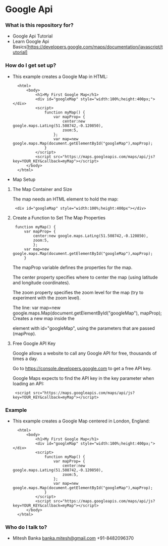 # Google Api #

### What is this repository for? ###

* Google Api Tutorial
* Learn Google Api Basics[https://developers.google.com/maps/documentation/javascript/tutorial]

### How do I get set up? ###

* This example creates a Google Map in HTML:

		<html>
			<body>
				<h1>My First Google Map</h1>
				<div id="googleMap" style="width:100%;height:400px;"></div>
				<script>
					function myMap() {
						var mapProp= {
							center:new google.maps.LatLng(51.508742,-0.120850),
							zoom:5,
						};
						var map=new google.maps.Map(document.getElementById("googleMap"),mapProp);
					}
				</script>
				<script src="https://maps.googleapis.com/maps/api/js?key=YOUR_KEY&callback=myMap"></script>
			</body>
		</html>
	
* Map Setup

1. The Map Container and Size
  
   The map needs an HTML element to hold the map:

		<div id="googleMap" style="width:100%;height:400px"></div>
		
2. Create a Function to Set The Map Properties
  
  		function myMap() {
			var mapProp= {
    			center:new google.maps.LatLng(51.508742,-0.120850),
    			zoom:5,
				};
			var map=new google.maps.Map(document.getElementById("googleMap"),mapProp);
			}
			
  	The mapProp variable defines the properties for the map.

  	The center property specifies where to center the map (using latitude and longitude coordinates).

  	The zoom property specifies the zoom level for the map (try to experiment with the zoom level).

  	The line: 
		var map=new google.maps.Map(document.getElementById("googleMap"), mapProp); 
	Creates a new map inside the <div> element with id="googleMap", using the parameters that are passed (mapProp).

3. Free Google API Key
  
   Google allows a website to call any Google API for free, thousands of times a day.

   Go to https://console.developers.google.com to get a free API key.

   Google Maps expects to find the API key in the key parameter when loading an API:

   		<script src="https://maps.googleapis.com/maps/api/js?key=YOUR_KEY&callback=myMap"></script>

### Example ###

* This example creates a Google Map centered in London, England:

		<html>
			<body>
				<h1>My First Google Map</h1>
				<div id="googleMap" style="width:100%;height:400px;"></div>
				<script>
					function myMap() {
						var mapProp= {
							center:new google.maps.LatLng(51.508742,-0.120850),
							zoom:5,
						};
						var map=new google.maps.Map(document.getElementById("googleMap"),mapProp);
					}
				</script>
				<script src="https://maps.googleapis.com/maps/api/js?key=YOUR_KEY&callback=myMap"></script>
			</body>
		</html>
	
### Who do I talk to? ###

* Mitesh Banka
  banka.mitesh@gmail.com
  +91-8482096370